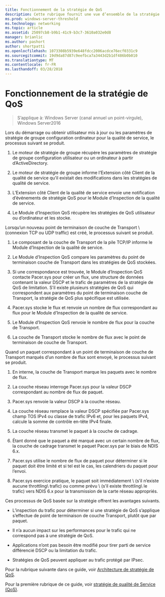 ```yaml
---
title: Fonctionnement de la stratégie de QoS
description: Cette rubrique fournit une vue d’ensemble de la stratégie de qualité de Service (QoS), qui vous permet d’utiliser la stratégie de groupe pour hiérarchiser le trafic bande passante du réseau des applications spécifiques et des services dans Windows Server2016.
ms.prod: windows-server-threshold
ms.technology: networking
ms.topic: article
ms.assetid: 25097cb8-b9b1-41c9-b3c7-3610a032e0d8
manager: brianlic
ms.author: pashort
author: shortpatti
ms.openlocfilehash: 1073308b5939e648fdcc2006acdce76ecf0331c9
ms.sourcegitcommit: 19d9da87d87c9eefbca7a3443d2b1df486b0b010
ms.translationtype: MT
ms.contentlocale: fr-FR
ms.lasthandoff: 03/28/2018
---
```

# <a name="how-qos-policy-works"></a>Fonctionnement de la stratégie de QoS

>S’applique à: Windows Server (canal annuel un point-virgule), Windows Server2016

Lors du démarrage ou obtenir utilisateur mis à jour ou les paramètres de stratégie de groupe configuration ordinateur pour la qualité de service, le processus suivant se produit.

1. Le moteur de stratégie de groupe récupère les paramètres de stratégie de groupe configuration utilisateur ou un ordinateur à partir d’ActiveDirectory.

2. Le moteur de stratégie de groupe informe l’Extension côté Client de la qualité de service qu’il existait des modifications dans les stratégies de qualité de service.

3. L’Extension côté Client de la qualité de service envoie une notification d’événements de stratégie QoS pour le Module d’Inspection de la qualité de service.

4. Le Module d’Inspection QoS récupère les stratégies de QoS utilisateur ou d’ordinateur et les stocke.

Lorsqu’un nouveau point de terminaison de couche de Transport \ (connexion TCP ou UDP traffic\) est créé, le processus suivant se produit.

1. Le composant de la couche de Transport de la pile TCP/IP informe le Module d’Inspection de la qualité de service.

2. Le Module d’Inspection QoS compare les paramètres du point de terminaison couche de Transport dans les stratégies de QoS stockées.

3. Si une correspondance est trouvée, le Module d’Inspection QoS contacte Pacer.sys pour créer un flux, une structure de données contenant la valeur DSCP et le trafic de paramètres de la stratégie de QoS de limitation. S’il existe plusieurs stratégies de QoS qui correspondent aux paramètres du point de terminaison couche de Transport, la stratégie de QoS plus spécifique est utilisée.

4. Pacer.sys stocke le flux et renvoie un nombre de flux correspondant au flux pour le Module d’Inspection de la qualité de service.

5. Le Module d’Inspection QoS renvoie le nombre de flux pour la couche de Transport.

6. La couche de Transport stocke le nombre de flux avec le point de terminaison de couche de Transport.

Quand un paquet correspondant à un point de terminaison de couche de Transport marqués d’un nombre de flux sont envoyé, le processus suivant se produit.

1. En interne, la couche de Transport marque les paquets avec le nombre de flux.

2. La couche réseau interroge Pacer.sys pour la valeur DSCP correspondant au nombre de flux de paquet.

3. Pacer.sys renvoie la valeur DSCP à la couche réseau.

4. La couche réseau remplace la valeur DSCP spécifiée par Pacer.sys champ TOS IPv4 ou classe de trafic IPv6 et, pour les paquets IPv4, calcule la somme de contrôle en-tête IPv4 finale.

5. La couche réseau transmet le paquet à la couche de cadrage.

6. Étant donné que le paquet a été marqué avec un certain nombre de flux, la couche de cadrage transmet le paquet Pacer.sys par le biais de NDIS 6.x.

7. Pacer.sys utilise le nombre de flux de paquet pour déterminer si le paquet doit être limité et si tel est le cas, les calendriers du paquet pour l’envoi.

8. Pacer.sys exercice pratique, le paquet soit immédiatement \ (s’il n’existe aucune throttling\ trafic) ou comme prévu \ (s’il existe throttling\ le trafic) vers NDIS 6.x pour la transmission de la carte réseau appropriés.

Ces processus de QoS basée sur la stratégie offrent les avantages suivants.

- L’inspection du trafic pour déterminer si une stratégie de QoS s’applique s’effectue de point de terminaison de couche Transport, plutôt que par paquet.

- Il n’a aucun impact sur les performances pour le trafic qui ne correspond pas à une stratégie de QoS.

- Applications n’ont pas besoin être modifié pour tirer parti de service différencié DSCP ou la limitation du trafic.

- Stratégies de QoS peuvent appliquer au trafic protégé par IPsec.

Pour la rubrique suivante dans ce guide, voir [Architecture de stratégie de QoS](qos-policy-architecture.md).

Pour la première rubrique de ce guide, voir [stratégie de qualité de Service (QoS)](qos-policy-top.md).
